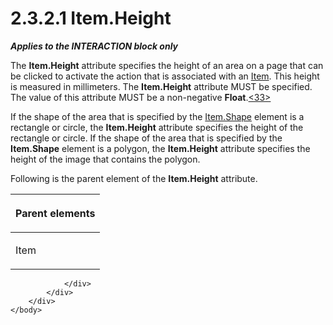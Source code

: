 <html dir="LTR" xmlns:mshelp="http://msdn.microsoft.com/mshelp" xmlns:ddue="http://ddue.schemas.microsoft.com/authoring/2003/5" xmlns:xlink="http://www.w3.org/1999/xlink" xmlns:tool="http://www.microsoft.com/tooltip">
    <head>
        <meta http-equiv="Content-Type" content="text/html; CHARSET=utf-8"></meta>
        <meta name="save" content="history"></meta>
        <title>2.3.2.1 Item.Height</title>
        <xml>
            <mshelp:toctitle title="2.3.2.1 Item.Height"></mshelp:toctitle>
            <mshelp:rltitle title="[MS-RGDI]: Item.Height"></mshelp:rltitle>
            <mshelp:keyword index="A" term="2b3ad048-6ebd-476b-b67a-20cfde28ccc8"></mshelp:keyword>
            <mshelp:attr name="DCSext.ContentType" value="open specification"></mshelp:attr>
            <mshelp:attr name="AssetID" value="2b3ad048-6ebd-476b-b67a-20cfde28ccc8"></mshelp:attr>
            <mshelp:attr name="TopicType" value="kbRef"></mshelp:attr>
            <mshelp:attr name="DCSext.Title" value="[MS-RGDI]: Item.Height" />
        </xml>
    </head>
    <body>
        <div id="header">
            <h1 class="heading">2.3.2.1 Item.Height</h1>
        </div>
        <div id="mainSection">
            <div id="mainBody">
                <div id="allHistory" class="saveHistory"></div>
                <div id="sectionSection0" class="section" name="collapseableSection">
                    

<p><b><i>Applies to the INTERACTION block only</i></b></p>

<p>The <b>Item.Height</b> attribute specifies the height of an
area on a page that can be clicked to activate the action that is associated
with an <a href="70b141bd-23dd-432d-8849-d7f35dfcfff4.html">Item</a>. This
height is measured in millimeters. The <b>Item.Height</b> attribute MUST be
specified. The value of this attribute MUST be a non-negative <b>Float</b>.<a id="Appendix_A_Target_33"></a><a href="5f16d945-e8a0-4cc3-9547-1c8f3e568219.html#Appendix_A_33" aria-label="Product behavior note 33">&lt;33&gt;</a></p>

<p>If the shape of the area that is specified by the <a href="f47703ff-7823-4fcd-827d-225d1a5df412.html">Item.Shape</a> element is a
rectangle or circle, the <b>Item.Height</b> attribute specifies the height of
the rectangle or circle. If the shape of the area that is specified by the <b>Item.Shape</b>
element is a polygon, the <b>Item.Height</b> attribute specifies the height of
the image that contains the polygon.</p>

<p>Following is the parent element of the <b>Item.Height</b>
attribute.</p>

<table>
 <thead>
  <tr>
   <th>
   <p>Parent elements</p>
   </th>
  </tr>
 </thead>
 <tr>
  <td>
  <p>Item</p>
  </td>
 </tr>
</table>

<p> </p>


                </div>
            </div>
        </div>
    </body>
</html>